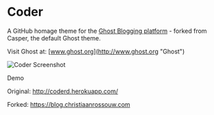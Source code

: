 Coder
=======

A GitHub homage theme for the [Ghost Blogging platform](http://ghost.org "Ghost Blogging Platform") - forked from Casper, the default Ghost theme.

Visit Ghost at: [www.ghost.org](http://www.ghost.org "Ghost")

![Coder Screenshot](coder.png?raw=true)


Demo

Original: http://coderd.herokuapp.com/

Forked: https://blog.christiaanrossouw.com